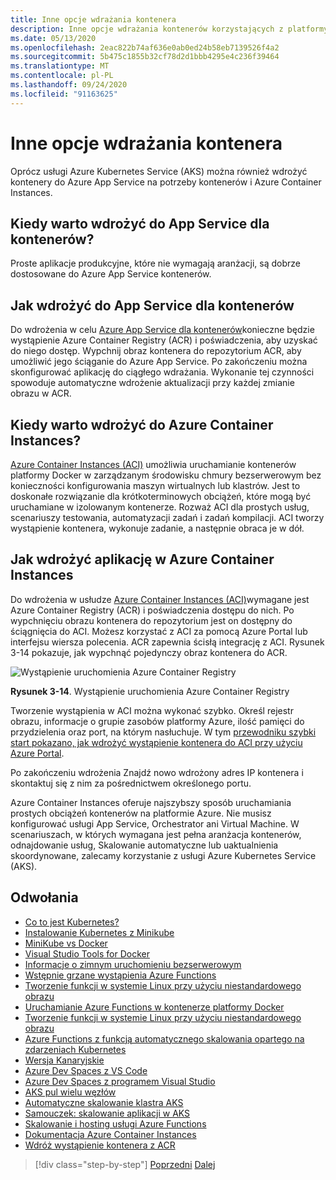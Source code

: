 ```yaml
---
title: Inne opcje wdrażania kontenera
description: Inne opcje wdrażania kontenerów korzystających z platformy Azure
ms.date: 05/13/2020
ms.openlocfilehash: 2eac822b74af636e0ab0ed24b58eb7139526f4a2
ms.sourcegitcommit: 5b475c1855b32cf78d2d1bbb4295e4c236f39464
ms.translationtype: MT
ms.contentlocale: pl-PL
ms.lasthandoff: 09/24/2020
ms.locfileid: "91163625"
---
```

# <a name="other-container-deployment-options"></a>Inne opcje wdrażania kontenera

Oprócz usługi Azure Kubernetes Service (AKS) można również wdrożyć kontenery do Azure App Service na potrzeby kontenerów i Azure Container Instances.

## <a name="when-does-it-make-sense-to-deploy-to-app-service-for-containers"></a>Kiedy warto wdrożyć do App Service dla kontenerów?

Proste aplikacje produkcyjne, które nie wymagają aranżacji, są dobrze dostosowane do Azure App Service kontenerów.

## <a name="how-to-deploy-to-app-service-for-containers"></a>Jak wdrożyć do App Service dla kontenerów

Do wdrożenia w celu [Azure App Service dla kontenerów](https://azure.microsoft.com/services/app-service/containers/)konieczne będzie wystąpienie Azure Container Registry (ACR) i poświadczenia, aby uzyskać do niego dostęp. Wypchnij obraz kontenera do repozytorium ACR, aby umożliwić jego ściąganie do Azure App Service. Po zakończeniu można skonfigurować aplikację do ciągłego wdrażania. Wykonanie tej czynności spowoduje automatyczne wdrożenie aktualizacji przy każdej zmianie obrazu w ACR.

## <a name="when-does-it-make-sense-to-deploy-to-azure-container-instances"></a>Kiedy warto wdrożyć do Azure Container Instances?

[Azure Container Instances (ACI)](https://azure.microsoft.com/services/container-instances/) umożliwia uruchamianie kontenerów platformy Docker w zarządzanym środowisku chmury bezserwerowym bez konieczności konfigurowania maszyn wirtualnych lub klastrów. Jest to doskonałe rozwiązanie dla krótkoterminowych obciążeń, które mogą być uruchamiane w izolowanym kontenerze. Rozważ ACI dla prostych usług, scenariuszy testowania, automatyzacji zadań i zadań kompilacji. ACI tworzy wystąpienie kontenera, wykonuje zadanie, a następnie obraca je w dół.

## <a name="how-to-deploy-an-app-to-azure-container-instances"></a>Jak wdrożyć aplikację w Azure Container Instances

Do wdrożenia w usłudze [Azure Container Instances (ACI)](/azure/container-instances/)wymagane jest Azure Container Registry (ACR) i poświadczenia dostępu do nich. Po wypchnięciu obrazu kontenera do repozytorium jest on dostępny do ściągnięcia do ACI. Możesz korzystać z ACI za pomocą Azure Portal lub interfejsu wiersza polecenia. ACR zapewnia ścisłą integrację z ACI. Rysunek 3-14 pokazuje, jak wypchnąć pojedynczy obraz kontenera do ACR.

![Wystąpienie uruchomienia Azure Container Registry](./media/acr-runinstance-contextmenu.png)

**Rysunek 3-14**. Wystąpienie uruchomienia Azure Container Registry

Tworzenie wystąpienia w ACI można wykonać szybko. Określ rejestr obrazu, informacje o grupie zasobów platformy Azure, ilość pamięci do przydzielenia oraz port, na którym nasłuchuje. W tym [przewodniku szybki start pokazano, jak wdrożyć wystąpienie kontenera do ACI przy użyciu Azure Portal](/azure/container-instances/container-instances-quickstart-portal).

Po zakończeniu wdrożenia Znajdź nowo wdrożony adres IP kontenera i skontaktuj się z nim za pośrednictwem określonego portu.

Azure Container Instances oferuje najszybszy sposób uruchamiania prostych obciążeń kontenerów na platformie Azure. Nie musisz konfigurować usługi App Service, Orchestrator ani Virtual Machine. W scenariuszach, w których wymagana jest pełna aranżacja kontenerów, odnajdowanie usług, Skalowanie automatyczne lub uaktualnienia skoordynowane, zalecamy korzystanie z usługi Azure Kubernetes Service (AKS).

## <a name="references"></a>Odwołania

- [Co to jest Kubernetes?](https://blog.newrelic.com/engineering/what-is-kubernetes/)
- [Instalowanie Kubernetes z Minikube](https://kubernetes.io/docs/setup/learning-environment/minikube/)
- [MiniKube vs Docker](https://medium.com/containers-101/local-kubernetes-for-windows-minikube-vs-docker-desktop-25a1c6d3b766)
- [Visual Studio Tools for Docker](/dotnet/standard/containerized-lifecycle-architecture/design-develop-containerized-apps/visual-studio-tools-for-docker)
- [Informacje o zimnym uruchomieniu bezserwerowym](https://azure.microsoft.com/blog/understanding-serverless-cold-start/)
- [Wstępnie grzane wystąpienia Azure Functions](/azure/azure-functions/functions-premium-plan#pre-warmed-instances)
- [Tworzenie funkcji w systemie Linux przy użyciu niestandardowego obrazu](/azure/azure-functions/functions-create-function-linux-custom-image)
- [Uruchamianie Azure Functions w kontenerze platformy Docker](https://markheath.net/post/azure-functions-docker)
- [Tworzenie funkcji w systemie Linux przy użyciu niestandardowego obrazu](/azure/azure-functions/functions-create-function-linux-custom-image)
- [Azure Functions z funkcją automatycznego skalowania opartego na zdarzeniach Kubernetes](/azure/azure-functions/functions-kubernetes-keda)
- [Wersja Kanaryjskie](https://martinfowler.com/bliki/CanaryRelease.html)
- [Azure Dev Spaces z VS Code](/azure/dev-spaces/quickstart-netcore)
- [Azure Dev Spaces z programem Visual Studio](/azure/dev-spaces/quickstart-netcore-visualstudio)
- [AKS pul wielu węzłów](/azure/aks/use-multiple-node-pools)
- [Automatyczne skalowanie klastra AKS](/azure/aks/cluster-autoscaler)
- [Samouczek: skalowanie aplikacji w AKS](/azure/aks/tutorial-kubernetes-scale)
- [Skalowanie i hosting usługi Azure Functions](/azure/azure-functions/functions-scale)
- [Dokumentacja Azure Container Instances](/azure/container-instances/)
- [Wdróż wystąpienie kontenera z ACR](/azure/container-instances/container-instances-using-azure-container-registry#deploy-with-azure-portal)

>[!div class="step-by-step"]
>[Poprzedni](scale-containers-serverless.md) 
> [Dalej](communication-patterns.md)
